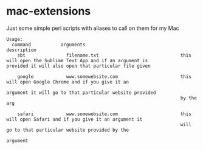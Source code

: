 # mac-extensions
Just some simple perl scripts with aliases to call on them for my Mac

    Usage:
      command           arguments                                 description
        sbt               filename.txt                              this will open the Sublime Text App and if an argument is                                                                provided it will also open that particular file given
    
        google            www.somewebsite.com                       this will open Google Chrome and if you give it an
                                                                    argument it will go to that particular website provided
                                                                    by the arg
                                                                
        safari            www.somewebsite.com                       this will open Safari and if you give it an argument it
                                                                    will go to that particular website provided by the
                                                                    argument
